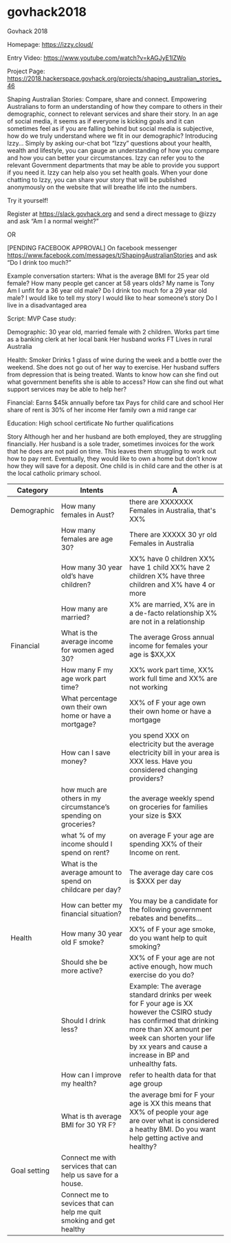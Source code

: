 # govhack2018
Govhack 2018

Homepage: https://izzy.cloud/

Entry Video: https://www.youtube.com/watch?v=kAGJyE1lZWo

Project Page: https://2018.hackerspace.govhack.org/projects/shaping_australian_stories_46

Shaping Australian Stories: Compare, share and connect.
Empowering Australians to form an understanding of how they compare to others in their demographic, connect to relevant services and share their story.
In an age of social media, it seems as if everyone is kicking goals and it can sometimes feel as if you are falling behind but social media is subjective, how do we truly understand where we fit in our demographic?
Introducing Izzy…
Simply by asking our-chat bot “Izzy” questions about your health, wealth and lifestyle, you can gauge an understanding of how you compare and how you can better your circumstances. Izzy can refer you to the relevant Government departments that may be able to provide you support if you need it. Izzy can help also you set health goals. When your done chatting to Izzy, you can share your story that will be published anonymously on the website that will breathe life into the numbers.


Try it yourself!

Register at https://slack.govhack.org and send a direct message to @izzy and ask “Am I a normal weight?”

OR

[PENDING FACEBOOK APPROVAL]
On facebook messenger https://www.facebook.com/messages/t/ShapingAustralianStories and ask “Do I drink too much?”

Example conversation starters:
What is the average BMI for 25 year old female?
How many people get cancer at 58 years olds?
My name is Tony
Am I unfit for a 36 year old male?
Do I drink too much for a 29 year old male?
I would like to tell my story
I would like to hear someone’s story
Do I live in a disadvantaged area

Script: 
MVP Case study: 

Demographic:
30 year old, married female with 2 children.
Works part time as a banking clerk at her local bank
Her husband works FT 
Lives in rural Australia

Health:
Smoker
Drinks 1 glass of wine during the week and a bottle over the weekend. 
She does not go out of her way to exercise. 
Her husband suffers from depression that is being treated. 
Wants to know how can she find out what government benefits she is able to access? 
How can she find out what support services may be able to help her?

Financial: 
Earns $45k annually before tax
Pays for child care and school 
Her share of rent is 30% of her income 
Her family own a mid range car

Education: 
High school certificate 
No further qualifications 

Story 
Although her and her husband are both employed, they are struggling financially. Her husband is a sole trader, sometimes invoices for the work that he does are not paid on time. This leaves them struggling to work out how to pay rent. Eventually, they would like to own a home but don’t know how they will save for a deposit. One child is in child care and the other is at the local catholic primary school. 


| Category	| Intents	| A |
| --- | --- | --- |
| Demographic	| How many females in Aust?	| there are XXXXXXX Females in Australia, that's XX% |
| | 	How many females are age 30?	| There are XXXXX 30 yr old Females in Australia |
| |  	How many 30 year old’s have children?	| XX% have 0 children XX% have 1 child XX% have 2 children X% have three children and X% have 4 or more |
 | |  		How many are married?	| X% are married, X% are in a de-facto relationship X% are not in a relationship  |
| Financial| 	What is the average income for women aged 30? 	| The average Gross annual income for females your age is $XX,XX |
 | |  		How many F my age work part time?	| XX% work part time, XX% work full time and XX% are not working  |
 | |  		What percentage own their own home or have a mortgage?	| XX% of F your age own their own home or have a mortgage  |
 | |  		How can I save money? 	| you spend XXX on electricity but the average electricity bill in your area is  XXX less. Have you considered changing providers?  |
| |  	 	how much are others in my circumstance’s spending on groceries? 	| the average weekly spend on groceries for families your size is $XX |
 | |  		what % of my income should I spend on rent? 	| on average F your age are spending XX% of their Income on rent.  |
 | |  		What is the average amount to spend on childcare per day? 	| The average day care cos is $XXX per day  |
 | |  		How can better my financial situation? 	| You may be a candidate for the following government rebates and benefits… |
| Health | 	How many 30 year old F smoke? 	| XX% of F your age smoke, do you want help to quit smoking?  |
| |  	 	Should she be more active? 	| XX% of F your age are not active enough, how much exercise do you do?  |
 | |  		Should I drink less? | 	Example: The average standard drinks per week for F your age is XX however the CSIRO study has confirmed that drinking more than XX amount per week can shorten your life by xx years and cause a increase in BP and unhealthy fats.  |
 | |  		How can I improve my health?	| refer to health data for that age group |
| |  	 	What is th average BMI for 30 YR F? 	| the average bmi for F your age is XX this means that XX% of people your age are over what is considered a heathy BMI. Do you want help getting active and healthy? 	 	  |
| Goal setting	| Connect me with services that can help us save for a house. 	 | 
| |  	Connect me to sevices that can help me quit smoking and get healthy 	 | 



